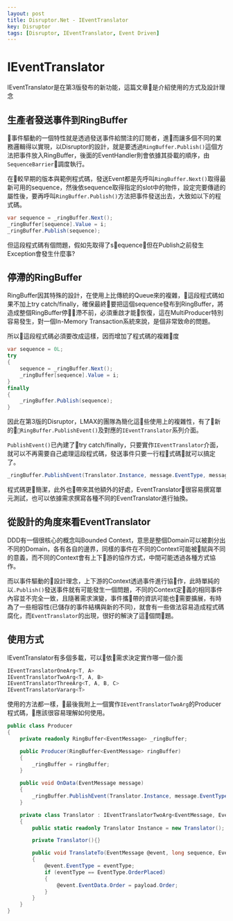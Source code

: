 ```yaml
---
layout: post
title: Disruptor.Net - IEventTranslator
key: Disruptor
tags: [Disruptor, IEventTranslator, Event Driven]
---
```

# IEventTranslator

IEventTranslator是在第3版發布的新功能，這篇文章是介紹使用的方式及設計理念

## 生產者發送事件到RingBuffer

事件驅動的一個特性就是透過發送事件給關注的訂閱者，進而讓多個不同的業務邏輯得以實現，以Disruptor的設計，就是要透過`RingBuffer.Publish()`這個方法把事件放入RingBuffer，後面的EventHandler則會依據其掛載的順序，由`SequenceBarrier`調度執行。

<!--more-->
在較早期的版本與範例程式碼，發送Event都是先呼叫`RingBuffer.Next()`取得最新可用的sequence，然後依sequence取得指定的slot中的物件，設定完要傳遞的屬性後，要再呼叫`RingBuffer.Publish()`方法把事件發送出去，大致如以下的程式碼。

```csharp
var sequence = _ringBuffer.Next();
_ringBuffer[sequence].Value = i;
_ringBuffer.Publish(sequence);
```

但這段程式碼有個問題，假如先取得了sequence，但在Publish之前發生Exception會發生什麼事?

## 停滯的RingBuffer

RingBuffer因其特殊的設計，在使用上比傳統的Queue來的複雜，這段程式碼如果不加上try catch/finally，確保最終要把這個sequence發布到RingBuffer，將造成整個RingBuffer停滯不前，必須重啟才能恢復，這在MultiProducer特別容易發生，對一個In-Memory Transaction系統來說，是個非常致命的問題。

所以這段程式碼必須要改成這樣，因而增加了程式碼的複雜度

```csharp
var sequence = 0L;
try
{
    sequence = _ringBuffer.Next();
    _ringBuffer[sequence].Value = i;
}
finally
{
    _ringBuffer.Publish(sequence);
}
```

因此在第3版的Disruptor，LMAX的團隊為簡化這些使用上的複雜性，有了新的`RingBuffer.PublishEvent()`及對應的`IEventTranslator`系列介面。

`PublishEvent()`已內建了try catch/finally，只要實作`IEventTranslator`介面，就可以不再需要自己處理這段程式碼，發送事件只要一行程式碼就可以搞定了。

```csharp
_ringBuffer.PublishEvent(Translator.Instance, message.EventType, message.EventData);
```

程式碼更簡潔，此外也帶來其他額外的好處，EventTranslator很容易撰寫單元測試，也可以依據需求撰寫各種不同的EventTranslator進行抽換。

## 從設計的角度來看EventTranslator

DDD有一個很核心的概念叫Bounded Context，意思是整個Domain可以被劃分出不同的Domain，各有各自的邊界，同樣的事件在不同的Context可能被賦與不同的意義，而不同的Context會有上下游的協作方式，中間可能透過各種方式協作。

而以事件驅動的設計理念，上下游的Context透過事件進行協作，此時單純的以`.Publish()`發送事件就有可能發生一個問題，不同的Context定義的相同事件內容並不完全一致，且隨著需求演變，事件攜帶的資訊可能也需要擴展，有時為了一些相容性(已儲存的事件結構與新的不同)，就會有一些做法容易造成程式碼腐化，而`EventTranslator`的出現，很好的解決了這個問題。

## 使用方式

IEventTranslator有多個多載，可以依需求決定實作哪一個介面

```csharp
IEventTranslatorOneArg<T, A>
IEventTranslatorTwoArg<T, A, B>
IEventTranslatorThreeArg<T, A, B, C>
IEventTranslatorVararg<T>
```

使用的方法都一樣，最後我附上一個實作`IEventTranslatorTwoArg`的Producer程式碼，應該很容易理解如何使用。

```csharp
public class Producer
{
    private readonly RingBuffer<EventMessage> _ringBuffer;

    public Producer(RingBuffer<EventMessage> ringBuffer)
    {
        _ringBuffer = ringBuffer;
    }

    public void OnData(EventMessage message)
    {
        _ringBuffer.PublishEvent(Translator.Instance, message.EventType, message.EventData);
    }

    private class Translator : IEventTranslatorTwoArg<EventMessage, EventType, PayloadInfo>
    {
        public static readonly Translator Instance = new Translator();

        private Translator(){}

        public void TranslateTo(EventMessage @event, long sequence, EventType eventType, PayloadInfo payload)
        {
            @event.EventType = eventType;
            if (eventType == EventType.OrderPlaced)
            {
                @event.EventData.Order = payload.Order;
            }
        }
    }
}
```
